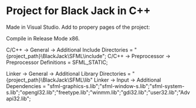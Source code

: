# Project for Black Jack in C++

Made in Visual Studio. Add to propery pages of the project:

Compile in Release Mode x86.

C/C++ -> General -> Additional Include Directories = "{project_path}\BlackJack\SFML\include";
C/C++ -> Preprocessor -> Preprocessor Definitions = SFML_STATIC; 

Linker -> General -> Additional Library Directories = "{project_path}\BlackJack\SFML\lib"
Linker -> Input -> Additional Dependencies = "sfml-graphics-s.lib";"sfml-window-s.lib";"sfml-system-s.lib";"opengl32.lib";"freetype.lib";"winmm.lib";"gdi32.lib";"user32.lib";"Advapi32.lib";
